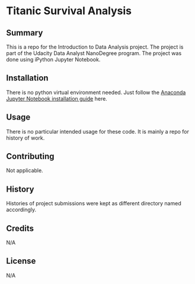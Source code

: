 
# Titanic Survival Analysis

## Summary
This is a repo for the Introduction to Data Analysis project.  The project is part of the Udacity Data Analyst NanoDegree program.  The project was done using iPython Jupyter Notebook.  


## Installation

There is no python virtual environment needed.  Just follow the [Anaconda Jupyter Notebook installation guide](https://jupyter.readthedocs.io/en/latest/install.html) here.  

## Usage

There is no particular intended usage for these code.  It is mainly a repo for history of work.

## Contributing

Not applicable.

## History

Histories of project submissions were kept as different directory named accordingly.  

## Credits

N/A

## License

N/A
